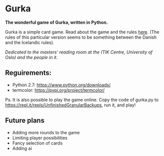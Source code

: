 # Gurka
**The wonderful game of Gurka, written in Python.**

Gurka is a simple card game. Read about the game and the rules [here](https://www.pagat.com/last/cucumber.html). (The rules of this particular version seems to be something between the Danish and the Icelandic rules).

*Dedicated to the masters' reading room at the (TIK Centre, University of Oslo) and the people in it.*


## Reguirements:
- Python 2.7: https://www.python.org/downloads/
- termcolor: https://pypi.org/project/termcolor/

Ps. It is also possible to play the game online. Copy the code of gurka.py to https://repl.it/repls/UnfinishedGranularBackups, run it, and play!

## Future plans
- Adding more rounds to the game
- Limiting player possibilities
- Fancy selection of cards
- Adding ai
